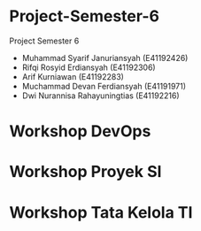 # Project-Semester-6
Project Semester 6

- Muhammad Syarif Januriansyah (E41192426)
- Rifqi Rosyid Erdiansyah (E41192306)
- Arif Kurniawan (E41192283)
- Muchammad Devan Ferdiansyah (E41191971)
- Dwi Nurannisa Rahayuningtias (E41192216)

# Workshop DevOps
# Workshop Proyek SI
# Workshop Tata Kelola TI
